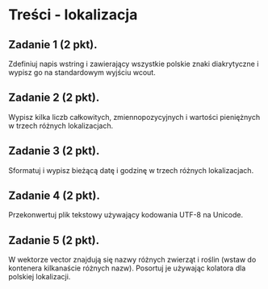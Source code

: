 # Treści - lokalizacja
## Zadanie 1 (2 pkt).
Zdefiniuj napis wstring i zawierający wszystkie polskie znaki diakrytyczne i wypisz go na standardowym wyjściu wcout.

## Zadanie 2 (2 pkt).
Wypisz kilka liczb całkowitych, zmiennopozycyjnych i wartości pieniężnych w trzech różnych lokalizacjach.

## Zadanie 3 (2 pkt).
Sformatuj i wypisz bieżącą datę i godzinę w trzech różnych lokalizacjach.

## Zadanie 4 (2 pkt).
Przekonwertuj plik tekstowy używający kodowania UTF-8 na Unicode.

## Zadanie 5 (2 pkt).
W wektorze vector<wstring> znajdują się nazwy różnych zwierząt i roślin (wstaw do kontenera kilkanaście różnych nazw). Posortuj je używając kolatora dla polskiej lokalizacji.
